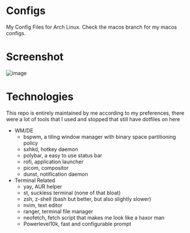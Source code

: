 # Configs
My Config Files for Arch Linux. Check the macos branch for my macos configs.

# Screenshot
![image](https://user-images.githubusercontent.com/69013394/210047526-4fb3c42a-23dd-406a-81aa-1d106f0a0245.png)

# Technologies
This repo is entirely maintained by me according to my preferences, there were a lot of tools that I used and stopped that still have dotfiles on here
- WM/DE
    - bspwm, a tiling window manager with binary space partitioning policy 
    - sxhkd, hotkey daemon
    - polybar, a easy to use status bar 
    - rofi, application launcher
    - picom, compositor
    - dunst, notification daemon
- Terminal Related
    - yay, AUR helper
    - st, suckless terminal (none of that bloat)
    - zsh, z-shell (bash but better, but also slightly slower)
    - nvim, text editor
    - ranger, terminal file manager
    - neofetch, fetch script that makes me look like a haxor man
    - Powerlevel10k, fast and configurable prompt
